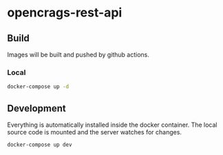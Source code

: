 # opencrags-rest-api

## Build

Images will be built and pushed by github actions.

### Local

```bash
docker-compose up -d
```

## Development

Everything is automatically installed inside the docker container. The local
source code is mounted and the server watches for changes.

```bash
docker-compose up dev
```
